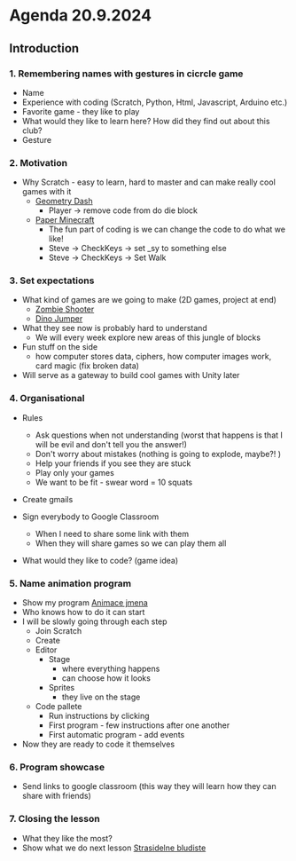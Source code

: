 # Agenda 20.9.2024

## Introduction

### 1. Remembering names with gestures in cicrcle game
- Name
- Experience with coding (Scratch, Python, Html, Javascript, Arduino etc.)
- Favorite game - they like to play
- What would they like to learn here? How did they find out about this club?
- Gesture

### 2. Motivation
- Why Scratch - easy to learn, hard to master and can make really cool games with it
  - [Geometry Dash](https://scratch.mit.edu/projects/105500895/)
    - Player -> remove code from do die block
  - [Paper Minecraft](https://scratch.mit.edu/projects/10128407)
    - The fun part of coding is we can change the code to do what we like!
    - Steve -> CheckKeys -> set _sy to something else
    - Steve -> CheckKeys -> Set Walk
  
### 3. Set expectations
- What kind of games are we going to make (2D games, project at end)
  - [Zombie Shooter](https://scratch.mit.edu/projects/791198994/)
  - [Dino Jumper](https://scratch.mit.edu/projects/970811083/)
- What they see now is probably hard to understand 
  - We will every week explore new areas of this jungle of blocks
- Fun stuff on the side
  - how computer stores data, ciphers, how computer images work, card magic (fix broken data)
- Will serve as a gateway to build cool games with Unity later

### 4. Organisational
- Rules
  - Ask questions when not understanding (worst that happens is that I will be evil and don't tell you the answer!)
  - Don't worry about mistakes (nothing is going to explode, maybe?! )
  - Help your friends if you see they are stuck 
  - Play only your games
  - We want to be fit - swear word = 10 squats
- Create gmails 
- Sign everybody to Google Classroom
  - When I need to share some link with them
  - When they will share games so we can play them all

- What would they like to code? (game idea)

### 5. Name animation program
- Show my program [Animace jmena](https://scratch.mit.edu/projects/1070435542/)
- Who knows how to do it can start
- I will be slowly going through each step
  - Join Scratch
  - Create
  - Editor
    - Stage 
      - where everything happens
      - can choose how it looks
    - Sprites
      - they live on the stage
  - Code pallete 
    - Run instructions by clicking
    - First program - few instructions after one another
    - First automatic program - add events
- Now they are ready to code it themselves

### 6. Program showcase
- Send links to google classroom (this way they will learn how they can share with friends)

### 7. Closing the lesson
- What they like the most?
- Show what we do next lesson [Strasidelne bludiste](https://scratch.mit.edu/projects/899088583)